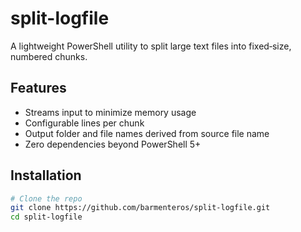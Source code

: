 # split-logfile

A lightweight PowerShell utility to split large text files into fixed‑size, numbered chunks.

## Features
- Streams input to minimize memory usage
- Configurable lines per chunk
- Output folder and file names derived from source file name
- Zero dependencies beyond PowerShell 5+

## Installation
```bash
# Clone the repo
git clone https://github.com/barmenteros/split-logfile.git
cd split-logfile
